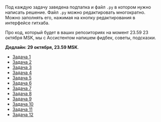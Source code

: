Под каждую задачу заведена подпапка и файл `.py` в котором нужно написать решение. Файл `.py` можно редактировать многократно. Можно заполнять его, нажимая на кнопку редактирования в интерфейсе гитхаба.

Про код, который будет в ваших репозиториях на момент 23.59 23 октября MSK, мы с Ассистентом напишем фидбек, советы, подсказки. 

**Дедлайн: 29 октября, 23.59 MSK**. 


* [Задача 1](task_1)
* [Задача 2](task_2)
* [Задача 3](task_3)
* [Задача 4](task_4)
* [Задача 5](task_5)
* [Задача 6](task_6)
* [Задача 7](task_7)
* [Задача 8](task_8)
* [Задача 9](task_9)
* [Задача 10](task_10)
* [Задача 11](task_11)
* [Задача 12](task_12)

